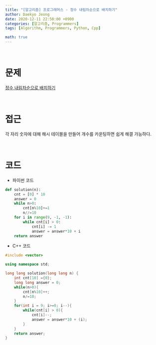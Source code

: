 ```yaml
---
title: "[알고리즘] 프로그래머스 - 정수 내림차순으로 배치하기"
author: Daekyo Jeong
date: 2020-12-11 22:50:00 +0900
categories: [알고리즘, Programmers]
tags: [Algorithm, Programmers, Python, Cpp]

math: true
---
```


<br/>

# **문제**


[정수 내림차순으로 배치하기](https://programmers.co.kr/learn/courses/30/lessons/12933)

<br/>

# **접근**  

각 자리 숫자에 대해 해시 테이블을 만들어 개수를 카운팅하면 쉽게 해결 가능하다.

<br/>

# **코드**


- 파이썬 코드   

```py
def solution(n):
    cnt = [0] * 10
    answer = 0
    while n>0:
        cnt[n%10]+=1
        n//=10
    for i in range(9, -1, -1):
        while cnt[i] > 0:
            cnt[i] -= 1
            answer = answer*10 + i
    return answer
```


- C++ 코드

```cpp
#include <vector>

using namespace std;

long long solution(long long n) {
    int cnt[10] ={0};
    long long answer = 0;
    while(n>0){
        cnt[n%10]++;
        n/=10;
    }
    for(int i = 9; i>=0; i--){
        while(cnt[i] > 0){
            cnt[i]--;
            answer = answer*10 + (i);
        }
    }
    return answer;
}
```



<br/>
